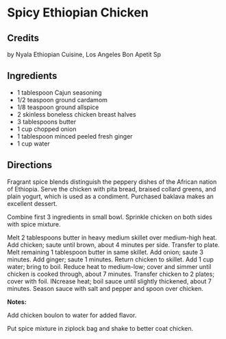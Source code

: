 # Spicy Ethiopian Chicken 

<!-- BEGIN content -->

## Credits

by Nyala Ethiopian Cuisine, Los Angeles Bon Apetit Sp

## Ingredients

- 1 tablespoon Cajun seasoning
- 1/2 teaspoon ground cardamom
- 1/8 teaspoon ground allspice
- 2 skinless boneless chicken breast halves
- 3 tablespoons butter
- 1 cup chopped onion
- 1 tablespoon minced peeled fresh ginger
- 1 cup water

## Directions

Fragrant spice blends distinguish the peppery dishes of the African nation of Ethiopia. Serve the chicken with pita bread, braised collard greens, and plain yogurt, which is used as a condiment. Purchased baklava makes an excellent dessert.

Combine first 3 ingredients in small bowl. Sprinkle chicken on both sides with spice mixture.  
  
 Melt 2 tablespoons butter in heavy medium skillet over medium-high heat. Add chicken; saute until brown, about 4 minutes per side. Transfer to plate. Melt remaining 1 tablespoon butter in same skillet. Add onion; saute 3 minutes. Add ginger; saute 1 minutes. Return chicken to skillet. Add 1 cup water; bring to boil. Reduce heat to medium-low; cover and simmer until chicken is cooked through, about 7 minutes. Transfer chicken to 2 plates; cover with foil. INcrease heat; boil sauce until slightly thickened, about 7 minutes. Season sauce with salt and pepper and spoon over chicken.

**Notes:**   
 Add chicken boulon to water for added flavor.  
 Put spice mixture in ziplock bag and shake to better coat chicken.

<!-- END content -->

